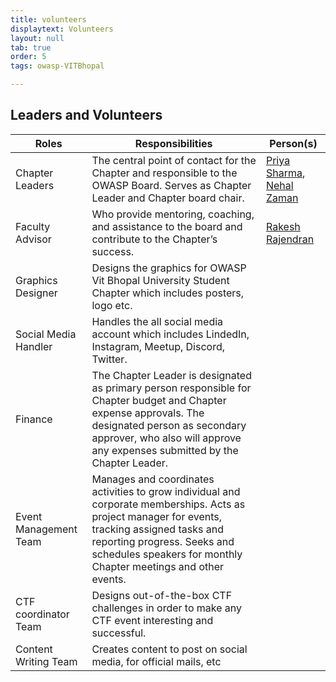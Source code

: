 ```yaml
---
title: volunteers
displaytext: Volunteers
layout: null
tab: true
order: 5
tags: owasp-VITBhopal

---
```


## Leaders and Volunteers

| Roles | Responsibilities | Person(s) |
| --- | --- | --- |
| Chapter Leaders | The central point of contact for the Chapter and responsible to the OWASP Board. Serves as Chapter Leader and Chapter board chair. | [Priya Sharma](mailto:priya.sharma@owasp.org), [Nehal Zaman](mailto:nehal.zaman@owasp.org)|
| Faculty Advisor | Who provide mentoring, coaching, and assistance to the board and contribute to the Chapter’s success. | [Rakesh Rajendran](mailto:rakesh.rajendran@owasp.org) |
| Graphics Designer | Designs the graphics for OWASP Vit Bhopal University Student Chapter which includes posters, logo etc. | |
| Social Media Handler | Handles the all social media account which includes LindedIn, Instagram, Meetup, Discord, Twitter. | |
| Finance | The Chapter Leader is designated as primary person responsible for Chapter budget and Chapter expense approvals. The designated person as secondary approver, who also will approve any expenses submitted by the Chapter Leader. | |
| Event Management Team | Manages and coordinates activities to grow individual and corporate memberships. Acts as project manager for events, tracking assigned tasks and reporting progress. Seeks and schedules speakers for monthly Chapter meetings and other events. | |
| CTF coordinator Team | Designs out-of-the-box CTF challenges in order to make any CTF event interesting and successful. | |
| Content Writing Team | Creates content to post on social media, for official mails, etc | |
